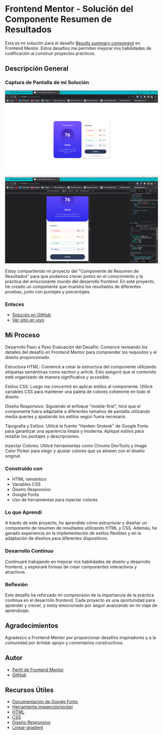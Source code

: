 # Frontend Mentor - Solución del Componente Resumen de Resultados

Esta es mi solución para el desafío [Results summary component](https://www.frontendmentor.io/challenges/results-summary-component-CE_K6s0maV/hub) en Frontend Mentor. Estos desafíos me permiten mejorar mis habilidades de codificación al construir proyectos prácticos.

## Descripción General
### Captura de Pantalla de mi Solución

![Captura de Pantalla](./design/Captura%20de%20pantalla%20desktop.png)
![Captura de Pantalla](./design/Captura%20de%20pantalla%20mobile.png)

Estoy compartiendo mi proyecto del "Componente de Resumen de Resultados" para que podamos crecer juntos en el conocimiento y la práctica del emocionante mundo del desarrollo frontend. En este proyecto, he creado un componente que muestra los resultados de diferentes pruebas, junto con puntajes y porcentajes.

### Enlaces

- [Solución en GitHub](https://github.com/CristianAguilar-dev/Resumen-de-Resultados-Proyecto-Frontend-Mentor)
- [Ver sitio en vivo](https://cristianaguilar-dev.github.io/Resumen-de-Resultados-Proyecto-Frontend-Mentor/)

## Mi Proceso

Desarrollo Paso a Paso
Evaluación del Desafío: Comencé revisando los detalles del desafío en Frontend Mentor para comprender los requisitos y el diseño proporcionado.

Estructura HTML: Comencé a crear la estructura del componente utilizando etiquetas semánticas como section y article. Esto aseguró que el contenido esté organizado de manera significativa y accesible.

Estilos CSS: Luego me concentré en aplicar estilos al componente. Utilicé variables CSS para mantener una paleta de colores coherente en todo el diseño.

Diseño Responsivo: Siguiendo el enfoque "mobile-first", hice que el componente fuera adaptable a diferentes tamaños de pantalla utilizando media queries y ajustando los estilos según fuera necesario.

Tipografía y Estilos: Utilicé la fuente "Hanken Grotesk" de Google Fonts para garantizar una apariencia limpia y moderna. Apliqué estilos para resaltar los puntajes y descripciones.

Inyectar Colores: Utilicé herramientas como Chrome DevTools y Image Color Picker para elegir y ajustar colores que se alineen con el diseño original.

### Construido con

- HTML semántico
- Variables CSS
- Diseño Responsivo
- Google Fonts
- Uso de herramientas para inyectar colores

### Lo que Aprendí

A través de este proyecto, he aprendido cómo estructurar y diseñar un componente de resumen de resultados utilizando HTML y CSS. Además, he ganado experiencia en la implementación de estilos flexibles y en la adaptación de diseños para diferentes dispositivos.

### Desarrollo Continuo

Continuaré trabajando en mejorar mis habilidades de diseño y desarrollo frontend, y exploraré formas de crear componentes interactivos y atractivos.

### Reflexión

Este desafío ha reforzado mi comprensión de la importancia de la práctica continua en el desarrollo frontend. Cada proyecto es una oportunidad para aprender y crecer, y estoy emocionado por seguir avanzando en mi viaje de aprendizaje.

## Agradecimientos

Agradezco a Frontend Mentor por proporcionar desafíos inspiradores y a la comunidad por brindar apoyo y comentarios constructivos.

## Autor

- [Perfil de Frontend Mentor](https://www.frontendmentor.io/profile/CristianAguilar-dev)
- [GitHub](https://github.com/CristianAguilar-dev)

## Recursos Útiles

- [Documentación de Google Fonts](https://developers.google.com/fonts/docs/getting_started)
- [Herramienta imagecolorpicker](https://imagecolorpicker.com/es)
- [HTML](https://developer.mozilla.org/en-US/docs/Web/HTML)
- [CSS](https://developer.mozilla.org/en-US/docs/Web/CSS)
- [Diseño Responsivo](https://www.w3schools.com/html/html_responsive.asp)
- [Linear-gradient](https://developer.mozilla.org/en-US/docs/Web/CSS/gradient/linear-gradient)

